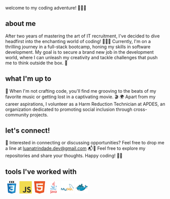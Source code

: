 
welcome to my coding adventure! 👩‍💻✨

## about me
After two years of mastering the art of IT recruitment, I've decided to dive headfirst into the enchanting world of coding! 🧙‍♂️🌝 
Currently, I'm on a thrilling journey in a full-stack bootcamp, honing my skills in software development. My goal is to secure a brand new job in the development world, where I can unleash my creativity and tackle challenges that push me to think outside the box. 🧠

## what I'm up to
🎥 When I'm not crafting code, you'll find me grooving to the beats of my favorite music or getting lost in a captivating movie. 🎬
🌍 Apart from my career aspirations, I volunteer as a Harm Reduction Technician at APDES, an organization dedicated to promoting social inclusion through cross-community projects.

## let's connect!
📧 Interested in connecting or discussing opportunities? Feel free to drop me a line at luanatrindade.dev@gmail.com 📬🚀
Feel free to explore my repositories and share your thoughts. Happy coding! 🚀✨

## tools I've worked with
<p align= left>
<img src="https://raw.githubusercontent.com/devicons/devicon/master/icons/css3/css3-original-wordmark.svg" alt="css3" width="40" height="40" />
<img src="https://raw.githubusercontent.com/devicons/devicon/master/icons/javascript/javascript-original.svg" alt="javascript" width="40" height="40" />
<img src="https://raw.githubusercontent.com/devicons/devicon/master/icons/html5/html5-original.svg" alt="html5" width="40" height="40" />
<img src="https://raw.githubusercontent.com/devicons/devicon/master/icons/java/java-original-wordmark.svg" alt="java" width="40" height="40" />
<img src="https://raw.githubusercontent.com/devicons/devicon/master/icons/mysql/mysql-original-wordmark.svg" alt="mysql" width="40" height="40" />
<img src="https://raw.githubusercontent.com/devicons/devicon/master/icons/docker/docker-original.svg" alt="Docker" width="40" height="40" />
</p>
